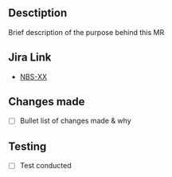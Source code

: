 ## Desctiption ##
Brief description of the purpose behind this MR

## Jira Link ##
 - [NBS-XX](https://jason2richards.atlassian.net/browse/NBS-xx)

## Changes made ##
 - [ ] Bullet list of changes made & why

## Testing ##
 - [ ] Test conducted
